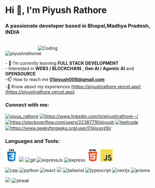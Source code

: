 </div>

<h1 align="left">Hi 👋, I'm Piyush Rathore</h1>
<h3 align="left">
  A passionate developer based in Bhopal,Madhya Pradesh, INDIA
</h3>
<br />
<img
  align="right"
  alt="Coding"
  width="400"
  src="https://camo.githubusercontent.com/2366b34bb903c09617990fb5fff4622f3e941349e846ddb7e73df872a9d21233/68747470733a2f2f63646e2e6472696262626c652e636f6d2f75736572732f3733303730332f73637265656e73686f74732f363538313234332f6176656e746f2e676966"
/>

<p align="left">
  <img
    src="https://komarev.com/ghpvc/?username=piyushrathoree&label=Profile%20views&color=0e75b6&style=flat"
    alt="piyushrathoree "
  />
</p>

<span>- 🌱 I’m currently learning **FULL STACK DEVELOPMENT** </span></br><span> - Interested in **WEB3 / BLOCKCHAIN** , **Gen AI / Agentic AI** and **OPENSOURCE**</span></br>
-📫 How to reach me **01piyush008@gmail.com** </br>-📄
Know about my experiences
[https://piyushrathore.vercel.app](https://piyushrathore.vercel.app) 


<h3 align="left">Connect with me:</h3>
<p align="left">
  <a href="https://twitter.com/piyus_rathore" target="blank"
    ><img
      align="center"
      src="https://raw.githubusercontent.com/rahuldkjain/github-profile-readme-generator/master/src/images/icons/Social/twitter.svg"
      alt="piyus_rathore"
      height="30"
      width="40"
  /></a>
  <a
    href="https://www.linkedin.com/in/piyushrathore--/"
    target="blank"
    ><img
      align="center"
      src="https://raw.githubusercontent.com/rahuldkjain/github-profile-readme-generator/master/src/images/icons/Social/linked-in-alt.svg"
      alt="https://www.linkedin.com/in/piyushrathore--/"
      height="30"
      width="40"
  /></a>
  <a
    href="https://stackoverflow.com/users/22387716/piyush"
    target="blank"
    ><img
      align="center"
      src="https://raw.githubusercontent.com/rahuldkjain/github-profile-readme-generator/master/src/images/icons/Social/stack-overflow.svg"
      alt="https://stackoverflow.com/users/22387716/piyush"
      height="30"
      width="40"
  /></a>
  <a
    href="https://leetcode.com/u/PIYUS008/"
    target="blank"
    ><img
      align="center"
      src="https://img.icons8.com/?size=100&id=wDGo581Ea5Nf&format=png&color=fafafa"
      alt="leetcode"
      height="30"
      width="40"
  /></a>
  <a
    href="https://www.geeksforgeeks.org/user/01piyuvz9j/"
    target="blank"
    ><img
      align="center"
      src="https://raw.githubusercontent.com/rahuldkjain/github-profile-readme-generator/master/src/images/icons/Social/geeks-for-geeks.svg"
      alt="https://www.geeksforgeeks.org/user/01piyuvz9j/"
      height="30"
      width="40"
  /></a>
</p>
<h3 align="left">Languages and Tools:</h3>
<p align="left">
  <img
    src="https://raw.githubusercontent.com/devicons/devicon/master/icons/css3/css3-original-wordmark.svg"
    alt="css3"
    width="40"
    height="40"
  />
  <img src="https://img.icons8.com/?size=48&id=54087&format=png" height="40" />
  <img
    src="https://www.vectorlogo.zone/logos/git-scm/git-scm-icon.svg"
    alt="git"
    width="40"
    height="40"
  />
 <img src="https://img.icons8.com/?size=100&id=WNoJgbzDr3i2&format=png&color=000000"  
     alt="expressJs"
    width="40"
    height="40">
 <img src="https://voyager.postman.com/logo/postman-logo-icon-orange.svg" alt="express" height="40">
  <img
    src="https://raw.githubusercontent.com/devicons/devicon/master/icons/html5/html5-original-wordmark.svg"
    alt="html5"
    width="40"
    height="40"
  />
   <img
    src="https://raw.githubusercontent.com/devicons/devicon/master/icons/javascript/javascript-original.svg"
    alt="javascript"
    width="40"
    height="40"
  />
  
  <img
    src="https://img.icons8.com/?size=100&id=40669&format=png&color=000000"
    alt="cpp"
    width="40"
    height="40"
  />
    <img
    src="https://img.icons8.com/?size=100&id=hGdCwhSHUe6L&format=png&color=000000"
    alt="python"
    width="40"
    height="40"
  />
  <img src="https://imgs.search.brave.com/UH41hw6s-Q0xDq2hWu-oE_lFgBYKN7wrcokBbVhK2E0/rs:fit:32:32:1:0/g:ce/aHR0cDovL2Zhdmlj/b25zLnNlYXJjaC5i/cmF2ZS5jb20vaWNv/bnMvNjdjMjVlZmYz/MDU2NTQ5NTE1NWNl/M2Q0NDZjMTkzODY3/OGY5ZmM3YzE4NGRk/ZjNkYmUyNzRkM2Ex/NGQ0ZmZkOS9yZWFj/dC5kZXYv" alt="react" height="40">
  <img src="https://img.icons8.com/?size=48&id=74402&format=png" height="40" />
  <img
    src="https://img.icons8.com/?size=48&id=CIAZz2CYc6Kc&format=png"
    alt="tailwind"
    width="40"
    height="40"
  />
   <img
    src="https://cdn-icons-png.flaticon.com/512/5968/5968381.png"
    alt="typescript"
    width="40"
    height="40"
  />
  <img
    src="https://img.icons8.com/?size=100&id=yUdJlcKanVbh&format=png&color=111111"
    alt="nextjs"
    width="44"
    height="44"
  />
  <img
    src="https://img.icons8.com/?size=100&id=YKKmRFS8Utmm&format=png&color=000000"
    alt="prisma"
    width="44"
    height="44"
  />
  
</p>

<img src="https://github-readme-stats.vercel.app/api?username=Piyushrathoree&theme=dark&hide_border=false&include_all_commits=false&count_private=false">
<img src="https://nirzak-streak-stats.vercel.app/?user=Piyushrathoree&theme=dark&hide_border=false" alt="streak">
